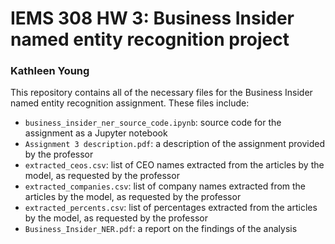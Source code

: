# IEMS 308 HW 3: Business Insider named entity recognition project
### Kathleen Young

This repository contains all of the necessary files for the Business Insider named entity recognition assignment. These files include:

* `business_insider_ner_source_code.ipynb`: source code for the assignment as a Jupyter notebook
* `Assignment 3 description.pdf`: a description of the assignment provided by the professor
* `extracted_ceos.csv`: list of CEO names extracted from the articles by the model, as requested by the professor
* `extracted_companies.csv`: list of company names extracted from the articles by the model, as requested by the professor
* `extracted_percents.csv`: list of percentages extracted from the articles by the model, as requested by the professor
* `Business_Insider_NER.pdf`: a report on the findings of the analysis
